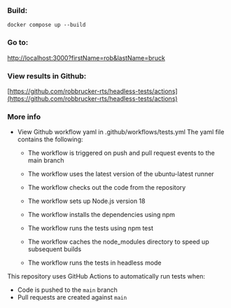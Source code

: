 ### Build: 
`docker compose up --build`

### Go to: 
[http://localhost:3000?firstName=rob&lastName=bruck](http://localhost:3000?firstName=rob&lastName=bruck)

### View results in Github: 
[https://github.com/robbrucker-rts/headless-tests/actions](https://github.com/robbrucker-rts/headless-tests/actions)

### More info
- View Github workflow yaml in .github/workflows/tests.yml
The yaml file contains the following:
  - The workflow is triggered on push and pull request events to the main branch
  - The workflow uses the latest version of the ubuntu-latest runner
  - The workflow checks out the code from the repository
  - The workflow sets up Node.js version 18
  - The workflow installs the dependencies using npm
  - The workflow runs the tests using npm test
  - The workflow caches the node_modules directory to speed up subsequent builds

  - The workflow runs the tests in headless mode

This repository uses GitHub Actions to automatically run tests when:
- Code is pushed to the `main` branch
- Pull requests are created against `main`
